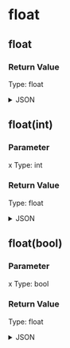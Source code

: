 # float

## float


### Return Value

  Type: float

<details><summary>JSON</summary>

```
{
  "Type": "float",
  "Name": "float",
  "Value": "0.0",
  "Category": 6,
  "InputPins": [],
  "OutputPins": [
    {
      "Id": "",
      "Type": "float"
    }
  ]
}
```

</details>

## float(int)

### Parameter

x
  Type: int

### Return Value

  Type: float

<details><summary>JSON</summary>

```
{
  "Type": "float(int)",
  "Name": "float(int)",
  "Category": 1,
  "InputPins": [
    {
      "Connection": null,
      "Id": "x",
      "Type": "int"
    }
  ],
  "OutputPins": [
    {
      "Id": "",
      "Type": "float"
    }
  ]
}
```

</details>

## float(bool)

### Parameter

x
  Type: bool

### Return Value

  Type: float

<details><summary>JSON</summary>

```
{
  "Type": "float(bool)",
  "Name": "float(bool)",
  "Category": 1,
  "InputPins": [
    {
      "Connection": null,
      "Id": "x",
      "Type": "bool"
    }
  ],
  "OutputPins": [
    {
      "Id": "",
      "Type": "float"
    }
  ]
}
```

</details>

